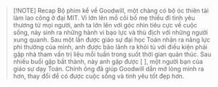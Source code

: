 
> [!NOTE] Recap
> Bộ phim kể về Goodwill, một chàng có bộ óc thiên tài làm lao công ở đại MIT. Vì lớn lên mồ côi bố mẹ thiếu đi tình yêu thương từ mọi người, anh ta lớn lên với góc nhìn tiêu cực về cuộc sống, nảy sinh ra những hành vi bạo lực và thù địch với những người xung quanh. Sau một lần được giáo sự đại học Toán nhận ra năng lực phi thường của mình, anh được bão lãnh ra khỏi tù với điều kiện phải gặp nhà tham vấn trị liệu mỗi tuần trong suốt thời gian quản thúc. Sau nhiều buổi gặp bất thành, này anh gặp được [ ], một người bạn của giáo sự dạy Toán. Chính ông đã giúp Goodwill dần mở lòng mình ra hơn, thay đổi để có được cuộc sống và tình yêu tốt đẹp hơn.
